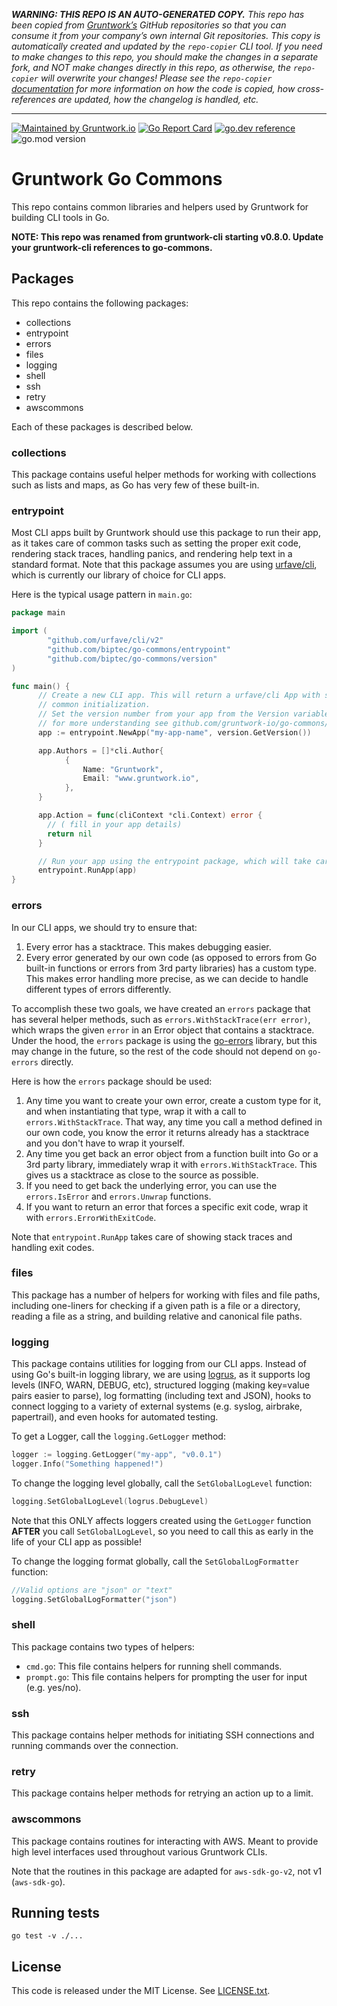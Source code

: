 ***WARNING: THIS REPO IS AN AUTO-GENERATED COPY.*** *This repo has been copied from [Gruntwork’s](https://gruntwork.io/) GitHub repositories so that you can consume it from your company’s own internal Git repositories. This copy is automatically created and updated by the `repo-copier` CLI tool. If you need to make changes to this repo, you should make the changes in a separate fork, and NOT make changes directly in this repo, as otherwise, the `repo-copier` will overwrite your changes! Please see the `repo-copier` [documentation](https://github.com/biptec/repo-copier) for more information on how the code is copied, how cross-references are updated, how the changelog is handled, etc.*

***

[![Maintained by Gruntwork.io](https://img.shields.io/badge/maintained%20by-gruntwork.io-%235849a6.svg)](https://gruntwork.io/?ref=repo_go-commons)
[![Go Report Card](https://goreportcard.com/badge/github.com/gruntwork-io/go-commons)](https://goreportcard.com/report/github.com/gruntwork-io/go-commons)
[![go.dev reference](https://img.shields.io/badge/go.dev-reference-007d9c?logo=go&logoColor=white&style=flat-square)](https://pkg.go.dev/mod/github.com/gruntwork-io/go-commons?tab=overview)
![go.mod version](https://img.shields.io/github/go-mod/go-version/gruntwork-io/go-commons)

# Gruntwork Go Commons

This repo contains common libraries and helpers used by Gruntwork for building CLI tools in Go.

**NOTE: This repo was renamed from gruntwork-cli starting v0.8.0. Update your gruntwork-cli references to go-commons.**

## Packages

This repo contains the following packages:

* collections
* entrypoint
* errors
* files
* logging
* shell
* ssh
* retry
* awscommons

Each of these packages is described below.

### collections

This package contains useful helper methods for working with collections such as lists and maps, as Go has very few of
these built-in.

### entrypoint

Most CLI apps built by Gruntwork should use this package to run their app, as it takes
care of common tasks such as setting the proper exit code, rendering stack
traces, handling panics, and rendering help text in a standard format. Note
that this package assumes you are using
[urfave/cli](https://github.com/urfave/cli), which is currently our library of
choice for CLI apps.

Here is the typical usage pattern in `main.go`:

```go
package main

import (
        "github.com/urfave/cli/v2"
        "github.com/biptec/go-commons/entrypoint"
        "github.com/biptec/go-commons/version"
)

func main() {
      // Create a new CLI app. This will return a urfave/cli App with some
      // common initialization.
      // Set the version number from your app from the Version variable that is passed in at build time in `version` package
      // for more understanding see github.com/gruntwork-io/go-commons/version
      app := entrypoint.NewApp("my-app-name", version.GetVersion())

      app.Authors = []*cli.Author{
            {
                Name: "Gruntwork",
                Email: "www.gruntwork.io",
            },
      }

      app.Action = func(cliContext *cli.Context) error {
        // ( fill in your app details)
        return nil
      }

      // Run your app using the entrypoint package, which will take care of exit codes, stack traces, and panics
      entrypoint.RunApp(app)
}
```

### errors

In our CLI apps, we should try to ensure that:

1. Every error has a stacktrace. This makes debugging easier.
1. Every error generated by our own code (as opposed to errors from Go built-in functions or errors from 3rd party
   libraries) has a custom type. This makes error handling more precise, as we can decide to handle different types of
   errors differently.

To accomplish these two goals, we have created an `errors` package that has several helper methods, such as
`errors.WithStackTrace(err error)`, which wraps the given `error` in an Error object that contains a stacktrace. Under
the hood, the `errors` package is using the [go-errors](https://github.com/go-errors/errors) library, but this may
change in the future, so the rest of the code should not depend on `go-errors` directly.

Here is how the `errors` package should be used:

1. Any time you want to create your own error, create a custom type for it, and when instantiating that type, wrap it
   with a call to `errors.WithStackTrace`. That way, any time you call a method defined in our own code, you know the
   error it returns already has a stacktrace and you don't have to wrap it yourself.
1. Any time you get back an error object from a function built into Go or a 3rd party library, immediately wrap it with
   `errors.WithStackTrace`. This gives us a stacktrace as close to the source as possible.
1. If you need to get back the underlying error, you can use the `errors.IsError` and `errors.Unwrap` functions.
1. If you want to return an error that forces a specific exit code, wrap it with `errors.ErrorWithExitCode`.

Note that `entrypoint.RunApp` takes care of showing stack traces and handling exit codes.

### files

This package has a number of helpers for working with files and file paths, including one-liners for checking if a
given path is a file or a directory, reading a file as a string, and building relative and canonical file paths.

### logging

This package contains utilities for logging from our CLI apps. Instead of using Go's built-in logging library, we are
using [logrus](github.com/sirupsen/logrus), as it supports log levels (INFO, WARN, DEBUG, etc), structured logging
(making key=value pairs easier to parse), log formatting (including text and JSON), hooks to connect logging to a
variety of external systems (e.g. syslog, airbrake, papertrail), and even hooks for automated testing.

To get a Logger, call the `logging.GetLogger` method:

```go
logger := logging.GetLogger("my-app", "v0.0.1")
logger.Info("Something happened!")
```

To change the logging level globally, call the `SetGlobalLogLevel` function:

```go
logging.SetGlobalLogLevel(logrus.DebugLevel)
```

Note that this ONLY affects loggers created using the `GetLogger` function **AFTER** you call `SetGlobalLogLevel`, so
you need to call this as early in the life of your CLI app as possible!

To change the logging format globally, call the `SetGlobalLogFormatter` function:

```go
//Valid options are "json" or "text"
logging.SetGlobalLogFormatter("json")
```

### shell

This package contains two types of helpers:

* `cmd.go`: This file contains helpers for running shell commands.
* `prompt.go`: This file contains helpers for prompting the user for input (e.g. yes/no).

### ssh

This package contains helper methods for initiating SSH connections and running commands over the connection.

### retry

This package contains helper methods for retrying an action up to a limit.

### awscommons

This package contains routines for interacting with AWS. Meant to provide high level interfaces used throughout various Gruntwork CLIs.

Note that the routines in this package are adapted for `aws-sdk-go-v2`, not v1 (`aws-sdk-go`).


## Running tests

```
go test -v ./...
```

## License

This code is released under the MIT License. See [LICENSE.txt](LICENSE.txt).
